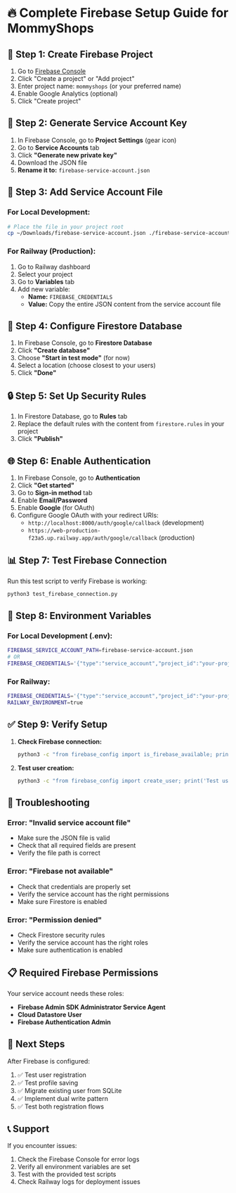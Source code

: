 # 🔥 Complete Firebase Setup Guide for MommyShops

## 🚀 Step 1: Create Firebase Project

1. Go to [Firebase Console](https://console.firebase.google.com/)
2. Click "Create a project" or "Add project"
3. Enter project name: `mommyshops` (or your preferred name)
4. Enable Google Analytics (optional)
5. Click "Create project"

## 🔑 Step 2: Generate Service Account Key

1. In Firebase Console, go to **Project Settings** (gear icon)
2. Go to **Service Accounts** tab
3. Click **"Generate new private key"**
4. Download the JSON file
5. **Rename it to:** `firebase-service-account.json`

## 📁 Step 3: Add Service Account File

### For Local Development:
```bash
# Place the file in your project root
cp ~/Downloads/firebase-service-account.json ./firebase-service-account.json
```

### For Railway (Production):
1. Go to Railway dashboard
2. Select your project
3. Go to **Variables** tab
4. Add new variable:
   - **Name:** `FIREBASE_CREDENTIALS`
   - **Value:** Copy the entire JSON content from the service account file

## 🔧 Step 4: Configure Firestore Database

1. In Firebase Console, go to **Firestore Database**
2. Click **"Create database"**
3. Choose **"Start in test mode"** (for now)
4. Select a location (choose closest to your users)
5. Click **"Done"**

## 🔒 Step 5: Set Up Security Rules

1. In Firestore Database, go to **Rules** tab
2. Replace the default rules with the content from `firestore.rules` in your project
3. Click **"Publish"**

## 🌐 Step 6: Enable Authentication

1. In Firebase Console, go to **Authentication**
2. Click **"Get started"**
3. Go to **Sign-in method** tab
4. Enable **Email/Password**
5. Enable **Google** (for OAuth)
6. Configure Google OAuth with your redirect URIs:
   - `http://localhost:8000/auth/google/callback` (development)
   - `https://web-production-f23a5.up.railway.app/auth/google/callback` (production)

## 📊 Step 7: Test Firebase Connection

Run this test script to verify Firebase is working:

```python
python3 test_firebase_connection.py
```

## 🔧 Step 8: Environment Variables

### For Local Development (.env):
```bash
FIREBASE_SERVICE_ACCOUNT_PATH=firebase-service-account.json
# OR
FIREBASE_CREDENTIALS='{"type":"service_account","project_id":"your-project-id",...}'
```

### For Railway:
```bash
FIREBASE_CREDENTIALS='{"type":"service_account","project_id":"your-project-id",...}'
RAILWAY_ENVIRONMENT=true
```

## ✅ Step 9: Verify Setup

1. **Check Firebase connection:**
   ```bash
   python3 -c "from firebase_config import is_firebase_available; print('Firebase available:', is_firebase_available())"
   ```

2. **Test user creation:**
   ```bash
   python3 -c "from firebase_config import create_user; print('Test user creation:', create_user({'email': 'test@example.com', 'password': 'test123', 'username': 'testuser'}))"
   ```

## 🚨 Troubleshooting

### Error: "Invalid service account file"
- Make sure the JSON file is valid
- Check that all required fields are present
- Verify the file path is correct

### Error: "Firebase not available"
- Check that credentials are properly set
- Verify the service account has the right permissions
- Make sure Firestore is enabled

### Error: "Permission denied"
- Check Firestore security rules
- Verify the service account has the right roles
- Make sure authentication is enabled

## 📋 Required Firebase Permissions

Your service account needs these roles:
- **Firebase Admin SDK Administrator Service Agent**
- **Cloud Datastore User**
- **Firebase Authentication Admin**

## 🎯 Next Steps

After Firebase is configured:
1. ✅ Test user registration
2. ✅ Test profile saving
3. ✅ Migrate existing user from SQLite
4. ✅ Implement dual write pattern
5. ✅ Test both registration flows

## 📞 Support

If you encounter issues:
1. Check the Firebase Console for error logs
2. Verify all environment variables are set
3. Test with the provided test scripts
4. Check Railway logs for deployment issues